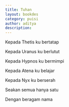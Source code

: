 ```yaml
---
title: Tuhan
layout: bookdes
category: puisi
author: aditya
description: 
---
```


Kepada Thetis ku bertatap

Kepada Uranus ku berlutut

Kepada Hypnos ku bermimpi

Kepada Atena ku belajar

Kepada Nyx ku berserah

Seakan semua hanya satu

Dengan beragam nama